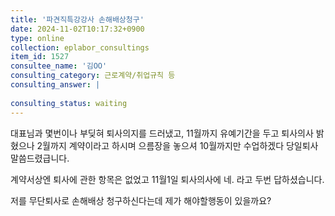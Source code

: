 ```yaml
---
title: '파견직특강강사 손해배상청구'
date: 2024-11-02T10:17:32+0900
type: online
collection: eplabor_consultings
item_id: 1527
consultee_name: '김OO'
consulting_category: 근로계약/취업규칙 등
consulting_answer: |
    
consulting_status: waiting
---
```


대표님과 몇번이나 부딪혀 
퇴사의지를 드러냈고,
11월까지 유예기간을 두고 퇴사의사 밝혔으나 
2월까지 계약이라고 하시며 으름장을 놓으셔 10월까지만 수업하겠다 당일퇴사 말씀드렸급니다.

계약서상엔 퇴사에 관한 항목은 없었고
11월1일 퇴사의사에 네. 라고 두번 답하셨습니다.

저를 무단퇴사로 손해배상 청구하신다는데 제가 해야할행동이 있을까요?

